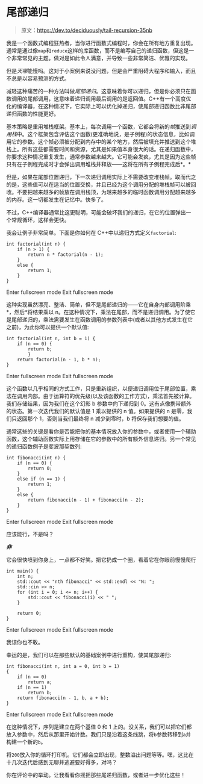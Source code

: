 # 尾部递归

> 原文：<https://dev.to/deciduously/tail-recursion-35nb>

我是一个函数式编程狂热者，当你进行函数式编程时，你会在所有地方重复出现。通常是通过像`map`和`reduce`这样的库函数，而不是编写自己的递归函数，但这是一个非常常见的主题。做对是如此令人满意，并导致一些非常简洁、优雅的实现。

但是*天哪*能慢吗。这对于小案例来说没问题，但是会严重阻碍大程序和输入，而且不总是以容易预测的方式。

减轻这种痛苦的一种方法叫做*尾部递归*。这意味着你可以递归，但是你必须只在函数调用的尾部调用，这意味着递归调用最后调用的是返回值。C++有一个高度优化的编译器，在这种情况下，它实际上可以优化掉递归，使尾部递归函数比非尾部递归函数的性能更好。

基本策略是重用堆栈框架。基本上，每次调用一个函数，它都会将新的*帧*推送到*调用栈*中。这个框架包含评估这个函数(更准确地说，是子例程)的状态信息，比如调用它的参数。这个帧必须被分配到内存中的某个地方，然后被填充并推送到这个堆栈上。所有这些都需要时间和资源，尤其是如果值本身很大的话。在递归函数中，你要求这种情况重复发生，通常参数越来越大。它可能会发疯，尤其是因为这些帧只有在子例程完成时才会弹出调用堆栈并释放——这将在所有子例程完成后*。*

但是，如果在尾部位置递归，下一次递归调用实际上不需要改变堆栈帧。取而代之的是，这些值可以在适当的位置交换，并且已经为这个调用分配的堆栈帧可以被回收。不要把越来越多的帧放在调用栈顶，为越来越多的临时函数调用分配越来越多的内存。这一切都发生在记忆中。快多了。

不过，C++编译器通常比这更聪明，可能会破坏我们的递归，在它的位置弹出一个常规循环，这样会更快。

我会让例子非常简单。下面是你如何在 C++中以递归方式定义`factorial`:

```
int factorial(int n) {
    if (n > 1) {
        return n * factorial(n - 1);
    }
    else {
        return 1;
    }
} 
```

Enter fullscreen mode Exit fullscreen mode

这种实现虽然漂亮、整洁、简单，但不是尾部递归的——它在自身内部调用阶乘*，然后*将结果乘以 n。在这种情况下，乘法在尾部，而不是递归调用。为了使它是尾部递归的，乘法需要发生在函数调用的参数列表中(或者以其他方式发生在它之前)，为此你可以提供一个默认值:

```
int factorial(int n, int b = 1) {
    if (n == 0) {
        return b;
        }
    return factorial(n - 1, b * n);
} 
```

Enter fullscreen mode Exit fullscreen mode

这个函数以几乎相同的方式工作，只是重新组织，以便递归调用位于尾部位置，乘法在调用内部。由于运算符的优先级(以及该函数的工作方式)，乘法首先被计算。我们存储结果，因为我们在这个幻影 b 参数中向下递归到 0。这有点像携带额外的状态。第一次迭代我们的默认值是 1 乘以提供的 n 值。如果提供的 n 是零，我们只返回那个 1，否则当我们最终将 n 减少到零时，b 将保存我们想要的值。

通常这些的关键是看你是否能把你的基本情况放入你的参数中，或者使用一个辅助函数，这个辅助函数实际上用存储在它的参数中的所有额外信息递归。另一个常见的递归函数例子是斐波那契数列:

```
int fibonacci(int n) {
    if (n == 0) {
        return 0;
    }
    else if (n == 1) {
        return 1;
    }
    else { 
        return fibonacci(n - 1) + fibonacci(n - 2);
    }
} 
```

Enter fullscreen mode Exit fullscreen mode

应该能行，不是吗？

***非***

它会很快喷到你身上，一点都不好笑。把它扔成一个圈，看着它在你眼前慢慢爬行

```
int main() {
    int n;
    std::cout << "nth fibonacci" << std::endl << "N: ";
    std::cin >> n;
    for (int i = 0; i <= n; i++) {
        std::cout << fibonacci(i) << " ";
    }

    return 0;
} 
```

Enter fullscreen mode Exit fullscreen mode

我谅你也不敢。

幸运的是，我们可以在那些默认的基础案例中进行重构，使其尾部递归:

```
int fibonacci(int n, int a = 0, int b = 1)
{
    if (n == 0)
        return a;
    if (n == 1)
        return b;
    return fibonacci(n - 1, b, a + b);
} 
```

Enter fullscreen mode Exit fullscreen mode

在这种情况下，序列是建立在两个基值 0 和 1 上的。没关系，我们可以把它们都放入参数中，然后从那里开始计数。我们只是沿着这条线跳，将`b`参数转移到`a`并构建一个新的`b`。

将`200`放入你的循环打印机。它们都会立即出现，整数溢出问题等等。嘿，这比在十几次迭代后感到无聊并逃避要好得多，对吗？

你在评论中的举动。让我看看你摇摇那些尾递归函数，或者进一步优化这些！